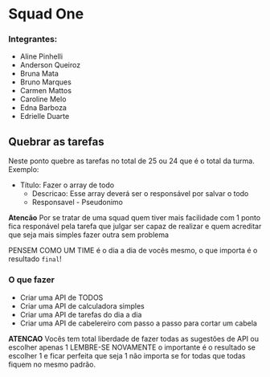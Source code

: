 # Squad One

### Integrantes:
- Aline Pinhelli
- Anderson Queiroz
- Bruna Mata
- Bruno Marques
- Carmen Mattos
- Caroline Melo
- Edna Barboza
- Edrielle Duarte


## Quebrar as tarefas

Neste ponto quebre as tarefas no total de 25 ou 24 que é o total da turma.
Exemplo:

- Título: Fazer o array de todo
  - Descricao: Esse array deverá ser o responsável por salvar o todo
  - Responsavel - Pseudonimo

**Atencão** Por se tratar de uma squad quem tiver mais facilidade com 1 ponto fica responável 
pela tarefa que julgar ser capaz de realizar e quem acreditar que seja mais simples fazer outra
sem problema

PENSEM COMO UM TIME é o dia a dia de vocês mesmo, o que importa é o resultado `final`!

### O que fazer

- Criar uma API de TODOS 
- Criar uma API de calculadora simples
- Criar uma API de tarefas do dia a dia
- Criar uma API de cabelereiro com passo a passo para cortar um cabela

**ATENCAO** Vocês tem total liberdade de fazer todas as sugestões de API ou escolher apenas 1
LEMBRE-SE NOVAMENTE o importante é o resultado se escolher 1 e ficar perfeita que seja 1 não importa
se for todas que todas fiquem no mesmo padrão.



